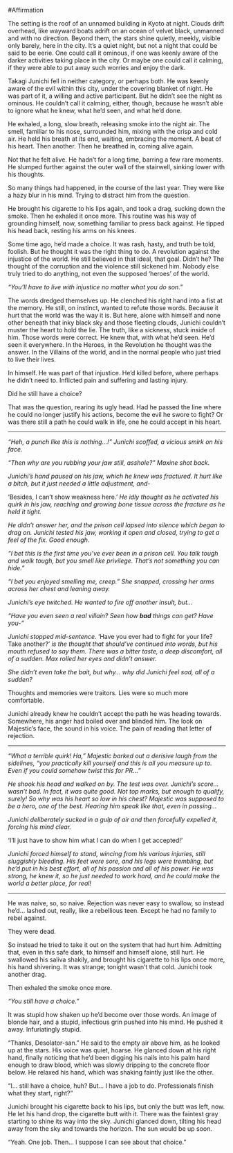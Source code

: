#Affirmation

The setting is the roof of an unnamed building in Kyoto at night. Clouds drift overhead, like wayward boats adrift on an ocean of velvet black, unmanned and with no direction. Beyond them, the stars shine quietly, meekly, visible only barely, here in the city. It’s a quiet night, but not a night that could be said to be eerie. One could call it ominous, if one was keenly aware of the darker activities taking place in the city. Or maybe one could call it calming, if they were able to put away such worries and enjoy the dark.

Takagi Junichi fell in neither category, or perhaps both. He was keenly aware of the evil within this city, under the covering blanket of night. He was part of it, a willing and active participant. But he didn’t see the night as ominous. He couldn’t call it calming, either, though, because he wasn’t able to ignore what he knew, what he’d seen, and what he’d done.

He exhaled, a long, slow breath, releasing smoke into the night air. The smell, familiar to his nose, surrounded him, mixing with the crisp and cold air. He held his breath at its end, waiting, embracing the moment. A beat of his heart. Then another. Then he breathed in, coming alive again.

Not that he felt alive. He hadn’t for a long time, barring a few rare moments. He slumped further against the outer wall of the stairwell, sinking lower with his thoughts.

So many things had happened, in the course of the last year. They were like a hazy blur in his mind. Trying to distract him from the question.

He brought his cigarette to his lips again, and took a drag, sucking down the smoke. Then he exhaled it once more. This routine was his way of grounding himself, now, something familiar to press back against. He tipped his head back, resting his arms on his knees.

Some time ago, he’d made a choice. It was rash, hasty, and truth be told, foolish. But he thought it was the right thing to do. A revolution against the injustice of the world. He still believed in that ideal, that goal. Didn’t he? The thought of the corruption and the violence still sickened him. Nobody else truly tried to do anything, not even the supposed ‘heroes’ of the world.

*“You’ll have to live with injustice no matter what you do son.”*

The words dredged themselves up. He clenched his right hand into a fist at the memory. He still, on instinct, wanted to refute those words. Because it hurt that the world was the way it is. But here, alone with himself and none other beneath that inky black sky and those fleeting clouds, Junichi couldn’t muster the heart to hold the lie. The truth, like a sickness, stuck inside of him. Those words were correct. He knew that, with what he’d seen. He’d seen it everywhere. In the Heroes, in the Revolution he thought was the answer. In the Villains of the world, and in the normal people who just tried to live their lives.

In himself. He was part of that injustice. He’d killed before, where perhaps he didn’t need to. Inflicted pain and suffering and lasting injury.

Did he still have a choice?

That was the question, rearing its ugly head. Had he passed the line where he could no longer justify his actions, become the evil he swore to fight? Or was there still a path he could walk in life, one he could accept in his heart.

***

*“Heh, a punch like this is nothing…!” Junichi scoffed, a vicious smirk on his face.*

*“Then why are you rubbing your jaw still, asshole?” Maxine shot back.*

*Junichi’s hand paused on his jaw, which he knew was fractured. It hurt like a bitch, but it just needed a little adjustment, and-*

‘Besides, I can’t show weakness here.’ *He idly thought as he activated his quirk in his jaw, reaching and growing bone tissue across the fracture as he held it tight.*

*He didn’t answer her, and the prison cell lapsed into silence which began to drag on. Junichi tested his jaw, working it open and closed, trying to get a feel of the fix. Good enough.*

*“I bet this is the first time you’ve ever been in a prison cell. You talk tough and walk tough, but you smell like privilege. That’s not something you can hide.”*

*“I bet you enjoyed smelling me, creep.” She snapped, crossing her arms across her chest and leaning away.*

*Junichi’s eye twitched. He wanted to fire off another insult, but…*

*“Have you even seen a real villain? Seen how **bad** things can get? Have you-”*

*Junichi stopped mid-sentence.* ‘Have you ever had to fight for your life? Take another?’ *is the thought that should’ve continued into words, but his mouth refused to say them. There was a bitter taste, a deep discomfort, all of a sudden. Max rolled her eyes and didn’t answer.*

*She didn’t even take the bait, but why… why did Junichi feel sad, all of a sudden?*


Thoughts and memories were traitors. Lies were so much more comfortable.

Junichi already knew he couldn’t accept the path he was heading towards. Somewhere, his anger had boiled over and blinded him. The look on Majestic’s face, the sound in his voice. The pain of reading that letter of rejection.

***

*“What a terrible quirk! Ha,” Majestic barked out a derisive laugh from the sidelines, “you practically kill yourself and this is all you measure up to. Even if you could somehow twist this for PR…”*

*He shook his head and walked on by. The test was over. Junichi’s score… wasn’t bad. In fact, it was quite good. Not top marks, but enough to qualify, surely! So why was his heart so low in his chest? Majestic was supposed to be a hero, one of the best. Hearing him speak like that, even in passing…*

*Junichi deliberately sucked in a gulp of air and then forcefully expelled it, forcing his mind clear.*

‘I’ll just have to show him what I can do when I get accepted!’

*Junichi forced himself to stand, wincing from his various injuries, still sluggishly bleeding. His feet were sore, and his legs were trembling, but he’d put in his best effort, all of his passion and all of his power. He was strong, he knew it, so he just needed to work hard, and he could make the world a better place, for real!*

***

He was naive, so, so naive. Rejection was never easy to swallow, so instead he’d… lashed out, really, like a rebellious teen. Except he had no family to rebel against.

They were dead.

So instead he tried to take it out on the system that had hurt him. Admitting that, even in this safe dark, to himself and himself alone, still hurt. He swallowed his saliva shakily, and brought his cigarette to his lips once more, his hand shivering. It was strange; tonight wasn’t that cold. Junichi took another drag.

Then exhaled the smoke once more.

*“You still have a choice.”*

It was stupid how shaken up he’d become over those words. An image of blonde hair, and a stupid, infectious grin pushed into his mind. He pushed it away. Infuriatingly stupid.

“Thanks, Desolator-san.” He said to the empty air above him, as he looked up at the stars. His voice was quiet, hoarse. He glanced down at his right hand, finally noticing that he’d been digging his nails into his palm hard enough to draw blood, which was slowly dripping to the concrete floor below. He relaxed his hand, which was shaking faintly just like the other.

“I… still have a choice, huh? But… I have a job to do. Professionals finish what they start, right?”

Junichi brought his cigarette back to his lips, but only the butt was left, now. He let his hand drop, the cigarette butt with it. There was the faintest gray starting to shine its way into the sky. Junichi glanced down, tilting his head away from the sky and towards the horizon. The sun would be up soon.

“Yeah. One job. Then… I suppose I can see about that choice.”